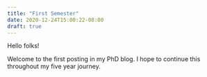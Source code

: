```yaml
---
title: "First Semester"
date: 2020-12-24T15:00:22-08:00
draft: true
---
```

Hello folks!

Welcome to the first posting in my PhD blog.  I hope to continue this throughout my five year journey.

